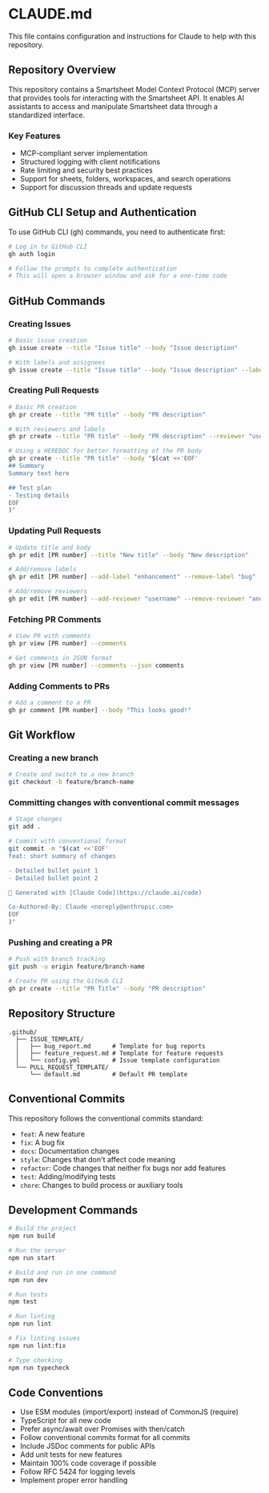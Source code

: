 # CLAUDE.md

This file contains configuration and instructions for Claude to help with this repository.

## Repository Overview
This repository contains a Smartsheet Model Context Protocol (MCP) server that provides tools for interacting with the Smartsheet API. It enables AI assistants to access and manipulate Smartsheet data through a standardized interface.

### Key Features
- MCP-compliant server implementation
- Structured logging with client notifications
- Rate limiting and security best practices
- Support for sheets, folders, workspaces, and search operations
- Support for discussion threads and update requests

## GitHub CLI Setup and Authentication

To use GitHub CLI (gh) commands, you need to authenticate first:

```bash
# Log in to GitHub CLI
gh auth login

# Follow the prompts to complete authentication
# This will open a browser window and ask for a one-time code
```

## GitHub Commands

### Creating Issues
```bash
# Basic issue creation
gh issue create --title "Issue title" --body "Issue description"

# With labels and assignees
gh issue create --title "Issue title" --body "Issue description" --label "bug,enhancement" --assignee "username"
```

### Creating Pull Requests
```bash
# Basic PR creation
gh pr create --title "PR title" --body "PR description"

# With reviewers and labels
gh pr create --title "PR title" --body "PR description" --reviewer "username" --label "enhancement"

# Using a HEREDOC for better formatting of the PR body
gh pr create --title "PR title" --body "$(cat <<'EOF'
## Summary
Summary text here

## Test plan
- Testing details
EOF
)"
```

### Updating Pull Requests
```bash
# Update title and body
gh pr edit [PR number] --title "New title" --body "New description"

# Add/remove labels
gh pr edit [PR number] --add-label "enhancement" --remove-label "bug"

# Add/remove reviewers
gh pr edit [PR number] --add-reviewer "username" --remove-reviewer "another-user"
```

### Fetching PR Comments
```bash
# View PR with comments
gh pr view [PR number] --comments

# Get comments in JSON format
gh pr view [PR number] --comments --json comments
```

### Adding Comments to PRs
```bash
# Add a comment to a PR
gh pr comment [PR number] --body "This looks good!"
```

## Git Workflow

### Creating a new branch
```bash
# Create and switch to a new branch
git checkout -b feature/branch-name
```

### Committing changes with conventional commit messages
```bash
# Stage changes
git add .

# Commit with conventional format
git commit -m "$(cat <<'EOF'
feat: short summary of changes

- Detailed bullet point 1
- Detailed bullet point 2

🤖 Generated with [Claude Code](https://claude.ai/code)

Co-Authored-By: Claude <noreply@anthropic.com>
EOF
)"
```

### Pushing and creating a PR
```bash
# Push with branch tracking
git push -u origin feature/branch-name

# Create PR using the GitHub CLI
gh pr create --title "PR Title" --body "PR description"
```

## Repository Structure
```
.github/
  ├── ISSUE_TEMPLATE/
  │   ├── bug_report.md      # Template for bug reports
  │   ├── feature_request.md # Template for feature requests
  │   └── config.yml         # Issue template configuration
  └── PULL_REQUEST_TEMPLATE/
      └── default.md         # Default PR template
```

## Conventional Commits

This repository follows the conventional commits standard:

- `feat`: A new feature
- `fix`: A bug fix
- `docs`: Documentation changes
- `style`: Changes that don't affect code meaning
- `refactor`: Code changes that neither fix bugs nor add features
- `test`: Adding/modifying tests
- `chore`: Changes to build process or auxiliary tools

## Development Commands

```bash
# Build the project
npm run build

# Run the server
npm run start

# Build and run in one command
npm run dev

# Run tests
npm test

# Run linting
npm run lint

# Fix linting issues
npm run lint:fix

# Type checking
npm run typecheck
```

## Code Conventions

- Use ESM modules (import/export) instead of CommonJS (require)
- TypeScript for all new code
- Prefer async/await over Promises with then/catch
- Follow conventional commits format for all commits
- Include JSDoc comments for public APIs
- Add unit tests for new features
- Maintain 100% code coverage if possible
- Follow RFC 5424 for logging levels
- Implement proper error handling